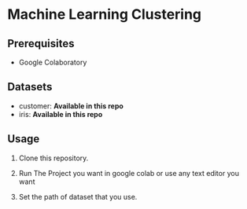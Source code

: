 # Machine Learning Clustering

## Prerequisites

- Google Colaboratory

## Datasets

- customer: **Available in this repo**
- iris: **Available in this repo**

## Usage

1. Clone this repository.

2. Run The Project you want in google colab or use any text editor you want

3. Set the path of dataset that you use.